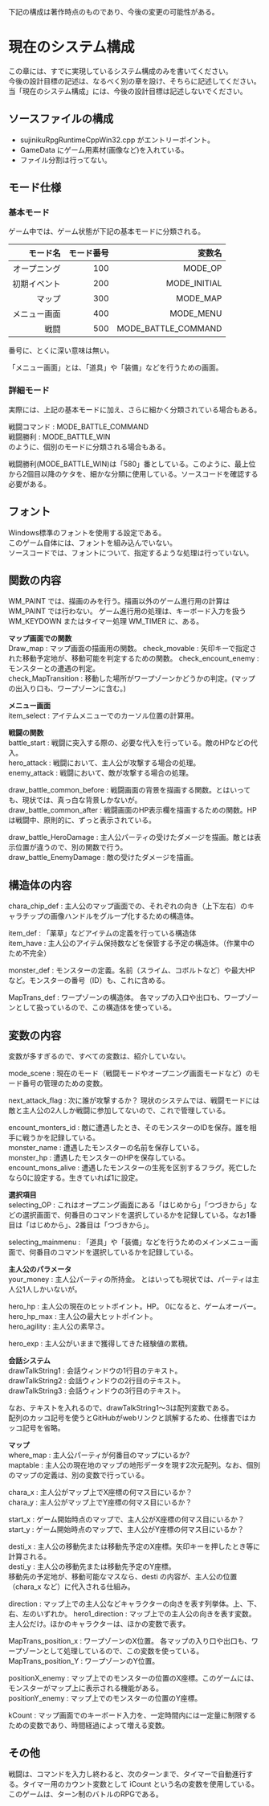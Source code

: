 下記の構成は著作時点のものであり、今後の変更の可能性がある。

# 現在のシステム構成
この章には、すでに実現しているシステム構成のみを書いてください。  
今後の設計目標の記述は、なるべく別の章を設け、そちらに記述してください。当「現在のシステム構成」には、今後の設計目標は記述しないでください。  

## ソースファイルの構成
- sujinikuRpgRuntimeCppWin32.cpp がエントリーポイント。
- GameData にゲーム用素材(画像など)を入れている。
- ファイル分割は行ってない。

## モード仕様
### 基本モード
ゲーム中では、ゲーム状態が下記の基本モードに分類される。

モード名     |モード番号|変数名|
-----------:|-------:|-------:|
オープニング  |     100|    MODE_OP|
初期イベント  |     200|     MODE_INITIAL|
マップ       |     300|     MODE_MAP|
メニュー画面  |     400|     MODE_MENU|
戦闘         |     500|     MODE_BATTLE_COMMAND|

番号に、とくに深い意味は無い。

「メニュー画面」とは、「道具」や「装備」などを行うための画面。

### 詳細モード
実際には、上記の基本モードに加え、さらに細かく分類されている場合もある。

戦闘コマンド : MODE_BATTLE_COMMAND  
戦闘勝利 : MODE_BATTLE_WIN  
のように、個別のモードに分類される場合もある。

戦闘勝利(MODE_BATTLE_WIN)は「580」番としている。このように、最上位から2個目以降のケタを、細かな分類に使用している。ソースコードを確認する必要がある。

## フォント
Windows標準のフォントを使用する設定である。  
このゲーム自体には、フォントを組み込んでいない。  
ソースコードでは、フォントについて、指定するような処理は行っていない。  

## 関数の内容
WM_PAINT では、描画のみを行う。描画以外のゲーム進行用の計算は WM_PAINT では行わない。
ゲーム進行用の処理は、キーボード入力を扱う WM_KEYDOWN またはタイマー処理 WM_TIMER に、ある。  

__マップ画面での関数__  
Draw_map : マップ画面の描画用の関数。
check_movable : 矢印キーで指定された移動予定地が、移動可能を判定するための関数。
check_encount_enemy : モンスターとの遭遇の判定。  
check_MapTransition : 移動した場所がワープゾーンかどうかの判定。(マップの出入り口も、ワープゾーンに含む。)

__メニュー画面__  
item_select : アイテムメニューでのカーソル位置の計算用。

__戦闘の関数__  
battle_start : 戦闘に突入する際の、必要な代入を行っている。敵のHPなどの代入。  
hero_attack : 戦闘において、主人公が攻撃する場合の処理。  
enemy_attack : 戦闘において、敵が攻撃する場合の処理。  

draw_battle_common_before : 戦闘画面の背景を描画する関数。とはいっても、現状では、真っ白な背景しかないが。  
draw_battle_common_after : 戦闘画面のHP表示欄を描画するための関数。HPは戦闘中、原則的に、ずっと表示されている。

draw_battle_HeroDamage : 主人公パーティの受けたダメージを描画。敵とは表示位置が違うので、別の関数で行う。  
draw_battle_EnemyDamage : 敵の受けたダメージを描画。  




## 構造体の内容
chara_chip_def : 主人公のマップ画面での、それぞれの向き（上下左右）のキャラチップの画像ハンドルをグループ化するための構造体。

item_def : 「薬草」などアイテムの定義を行っている構造体  
item_have : 主人公のアイテム保持数などを保管する予定の構造体。（作業中のため不完全）  

monster_def : モンスターの定義。名前（スライム、コボルトなど）や最大HPなど。モンスターの番号（ID）も、これに含める。

MapTrans_def : ワープゾーンの構造体。 各マップの入口や出口も、ワープゾーンとして扱っているので、この構造体を使っている。

## 変数の内容
変数が多すぎるので、すべての変数は、紹介していない。  

mode_scene : 現在のモード（戦闘モードやオープニング画面モードなど）のモード番号の管理のための変数。

next_attack_flag : 次に誰が攻撃するか？ 現状のシステムでは、戦闘モードには敵と主人公の2人しか戦闘に参加してないので、これで管理している。

encount_monters_id : 敵に遭遇したとき、そのモンスターのIDを保存。誰を相手に戦うかを記録している。  
monster_name : 遭遇したモンスターの名前を保存している。  
monster_hp : 遭遇したモンスターのHPを保存している。  
encount_mons_alive : 遭遇したモンスターの生死を区別するフラグ。死亡したなら0に設定する。生きていれば1に設定。  

__選択項目__  
selecting_OP : これはオープニング画面にある「はじめから」「つづきから」などの選択画面で、何番目のコマンドを選択しているかを記録している。なお1番目は「はじめから」、2番目は「つづきから」。

selecting_mainmenu : 「道具」や「装備」などを行うためのメインメニュー画面で、何番目のコマンドを選択しているかを記録している。


__主人公のパラメータ__  
your_money : 主人公パーティの所持金。 とはいっても現状では、パーティは主人公1人しかいないが。

hero_hp : 主人公の現在のヒットポイント。HP。 0になると、ゲームオーバー。  
hero_hp_max : 主人公の最大ヒットポイント。  
hero_agility : 主人公の素早さ。  

hero_exp : 主人公がいままで獲得してきた経験値の累積。


__会話システム__  
drawTalkString1 : 会話ウィンドウの1行目のテキスト。  
drawTalkString2 : 会話ウィンドウの2行目のテキスト。  
drawTalkString3 : 会話ウィンドウの3行目のテキスト。  

なお、テキストを入れるので、drawTalkString1～3は配列変数である。  
配列のカッコ記号を使うとGitHubがwebリンクと誤解するため、仕様書ではカッコ記号を省略。  

__マップ__  
where_map : 主人公パーティが何番目のマップにいるか?   
maptable : 主人公の現在地のマップの地形データを現す2次元配列。なお、個別のマップの定義は、別の変数で行っている。  


chara_x : 主人公がマップ上でX座標の何マス目にいるか？  
chara_y : 主人公がマップ上でY座標の何マス目にいるか？  

start_x :  ゲーム開始時点のマップで、主人公がX座標の何マス目にいるか？
start_y :  ゲーム開始時点のマップで、主人公がY座標の何マス目にいるか？    

desti_x : 主人公の移動先または移動先予定のX座標。矢印キーを押したとき等に計算される。  
desti_y :  主人公の移動先または移動先予定のY座標。  
移動先の予定地が、移動可能なマスなら、desti の内容が、主人公の位置（chara_x など）に代入される仕組み。

direction : マップ上での主人公などキャラクターの向きを表す列挙体。上、下、右、左のいずれか。
hero1_direction : マップ上での主人公の向きを表す変数。主人公だけ。ほかのキャラクターは、ほかの変数で表す。 


MapTrans_position_x : ワープゾーンのX位置。 各マップの入り口や出口も、ワープゾーンとして処理しているので、この変数を使っている。  
MapTrans_position_Y : ワープゾーンのY位置。

 
positionX_enemy : マップ上でのモンスターの位置のX座標。このゲームには、モンスターがマップ上に表示される機能がある。  
positionY_enemy : マップ上でのモンスターの位置のY座標。


kCount : マップ画面でのキーボード入力を、一定時間内には一定量に制限するための変数であり、時間経過によって増える変数。


## その他
戦闘は、コマンドを入力し終わると、次のターンまで、タイマーで自動進行する。タイマー用のカウント変数として iCount という名の変数を使用している。  
このゲームは、ターン制のバトルのRPGである。  
